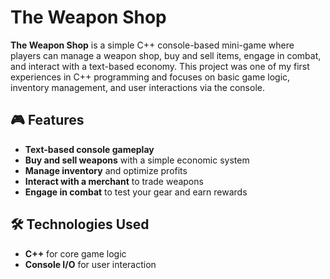 # The Weapon Shop

**The Weapon Shop** is a simple C++ console-based mini-game where players can manage a weapon shop, buy and sell items, engage in combat, and interact with a text-based economy. This project was one of my first experiences in C++ programming and focuses on basic game logic, inventory management, and user interactions via the console.

## 🎮 Features

- **Text-based console gameplay**
- **Buy and sell weapons** with a simple economic system
- **Manage inventory** and optimize profits
- **Interact with a merchant** to trade weapons
- **Engage in combat** to test your gear and earn rewards


## 🛠️ Technologies Used

- **C++** for core game logic
- **Console I/O** for user interaction
